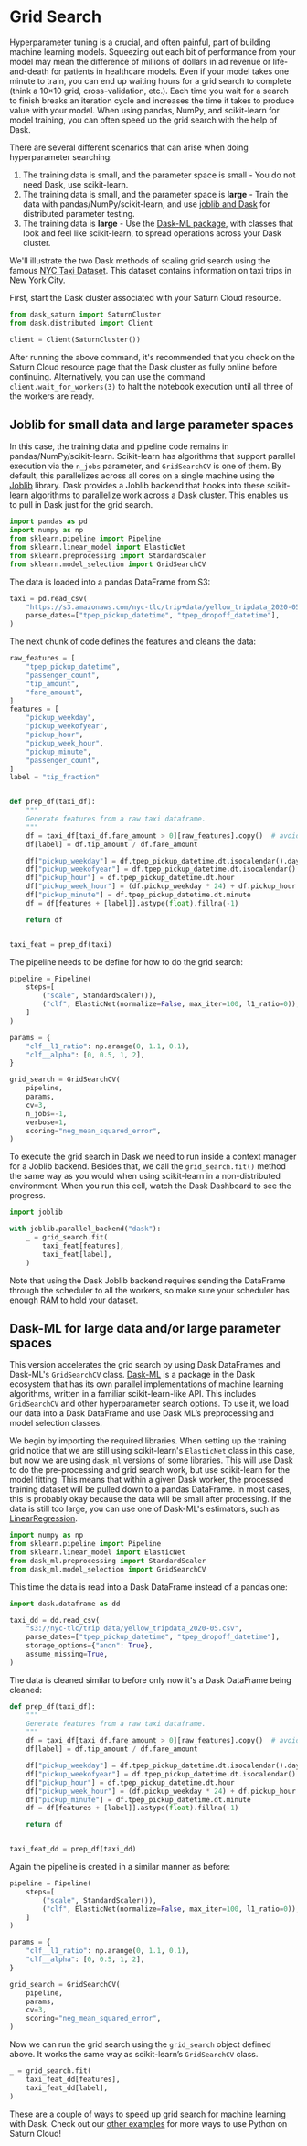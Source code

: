 # Grid Search

Hyperparameter tuning is a crucial, and often painful, part of building machine learning models. Squeezing out each bit of performance from your model may mean the difference of millions of dollars in ad revenue or life-and-death for patients in healthcare models. Even if your model takes one minute to train, you can end up waiting hours for a grid search to complete (think a 10×10 grid, cross-validation, etc.). Each time you wait for a search to finish breaks an iteration cycle and increases the time it takes to produce value with your model. When using pandas, NumPy, and scikit-learn for model training, you can often speed up the grid search with the help of Dask.

There are several different scenarios that can arise when doing hyperparameter searching:

1. The training data is small, and the parameter space is small - You do not need Dask, use scikit-learn.
2. The training data is small, and the parameter space is **large** - Train the data with pandas/NumPy/scikit-learn, and use [joblib and Dask](https://ml.dask.org/joblib.html) for distributed parameter testing.
3. The training data is **large** - Use the [Dask-ML package](https://ml.dask.org/), with classes that look and feel like scikit-learn, to spread operations across your Dask cluster.

We'll illustrate the two Dask methods of scaling grid search using the famous [NYC Taxi Dataset](https://www1.nyc.gov/site/tlc/about/tlc-trip-record-data.page). This dataset contains information on taxi trips in New York City.

First, start the Dask cluster associated with your Saturn Cloud resource.


```python
from dask_saturn import SaturnCluster
from dask.distributed import Client

client = Client(SaturnCluster())
```

After running the above command, it's recommended that you check on the Saturn Cloud resource page that the Dask cluster as fully online before continuing. Alternatively, you can use the command `client.wait_for_workers(3)` to halt the notebook execution until all three of the workers are ready.

## Joblib for small data and large parameter spaces
In this case, the training data and pipeline code remains in pandas/NumPy/scikit-learn. Scikit-learn has algorithms that support parallel execution via the `n_jobs` parameter, and `GridSearchCV` is one of them. By default, this parallelizes across all cores on a single machine using the [Joblib](https://joblib.readthedocs.io/en/latest/) library. Dask provides a Joblib backend that hooks into these scikit-learn algorithms to parallelize work across a Dask cluster. This enables us to pull in Dask just for the grid search.



```python
import pandas as pd
import numpy as np
from sklearn.pipeline import Pipeline
from sklearn.linear_model import ElasticNet
from sklearn.preprocessing import StandardScaler
from sklearn.model_selection import GridSearchCV
```

The data is loaded into a pandas DataFrame from S3:


```python
taxi = pd.read_csv(
    "https://s3.amazonaws.com/nyc-tlc/trip+data/yellow_tripdata_2020-05.csv",
    parse_dates=["tpep_pickup_datetime", "tpep_dropoff_datetime"],
)
```

The next chunk of code defines the features and cleans the data:


```python
raw_features = [
    "tpep_pickup_datetime",
    "passenger_count",
    "tip_amount",
    "fare_amount",
]
features = [
    "pickup_weekday",
    "pickup_weekofyear",
    "pickup_hour",
    "pickup_week_hour",
    "pickup_minute",
    "passenger_count",
]
label = "tip_fraction"


def prep_df(taxi_df):
    """
    Generate features from a raw taxi dataframe.
    """
    df = taxi_df[taxi_df.fare_amount > 0][raw_features].copy()  # avoid divide-by-zero
    df[label] = df.tip_amount / df.fare_amount

    df["pickup_weekday"] = df.tpep_pickup_datetime.dt.isocalendar().day
    df["pickup_weekofyear"] = df.tpep_pickup_datetime.dt.isocalendar().week
    df["pickup_hour"] = df.tpep_pickup_datetime.dt.hour
    df["pickup_week_hour"] = (df.pickup_weekday * 24) + df.pickup_hour
    df["pickup_minute"] = df.tpep_pickup_datetime.dt.minute
    df = df[features + [label]].astype(float).fillna(-1)

    return df


taxi_feat = prep_df(taxi)
```

The pipeline needs to be define for how to do the grid search:


```python
pipeline = Pipeline(
    steps=[
        ("scale", StandardScaler()),
        ("clf", ElasticNet(normalize=False, max_iter=100, l1_ratio=0)),
    ]
)

params = {
    "clf__l1_ratio": np.arange(0, 1.1, 0.1),
    "clf__alpha": [0, 0.5, 1, 2],
}

grid_search = GridSearchCV(
    pipeline,
    params,
    cv=3,
    n_jobs=-1,
    verbose=1,
    scoring="neg_mean_squared_error",
)
```

To execute the grid search in Dask we need to run inside a context manager for a Joblib backend. Besides that, we call the `grid_search.fit()` method the same way as you would when using scikit-learn in a non-distributed environment. When you run this cell, watch the Dask Dashboard to see the progress.


```python
import joblib

with joblib.parallel_backend("dask"):
    _ = grid_search.fit(
        taxi_feat[features],
        taxi_feat[label],
    )
```

Note that using the Dask Joblib backend requires sending the DataFrame through the scheduler to all the workers, so make sure your scheduler has enough RAM to hold your dataset.


## Dask-ML for large data and/or large parameter spaces

This version accelerates the grid search by using Dask DataFrames and Dask-ML's `GridSearchCV` class. [Dask-ML](https://ml.dask.org/) is a package in the Dask ecosystem that has its own parallel implementations of machine learning algorithms, written in a familiar scikit-learn-like API. This includes `GridSearchCV` and other hyperparameter search options. To use it, we load our data into a Dask DataFrame and use Dask ML’s preprocessing and model selection classes.

We begin by importing the required libraries. When setting up the training grid notice that we are still using scikit-learn's `ElasticNet` class in this case, but now we are using `dask_ml` versions of some libraries. This will use Dask to do the pre-processing and grid search work, but use scikit-learn for the model fitting. This means that within a given Dask worker, the processed training dataset will be pulled down to a pandas DataFrame. In most cases, this is probably okay because the data will be small after processing. If the data is still too large, you can use one of Dask-ML's estimators, such as [LinearRegression](https://ml.dask.org/glm.html).


```python
import numpy as np
from sklearn.pipeline import Pipeline
from sklearn.linear_model import ElasticNet
from dask_ml.preprocessing import StandardScaler
from dask_ml.model_selection import GridSearchCV
```

This time the data is read into a Dask DataFrame instead of a pandas one:


```python
import dask.dataframe as dd

taxi_dd = dd.read_csv(
    "s3://nyc-tlc/trip data/yellow_tripdata_2020-05.csv",
    parse_dates=["tpep_pickup_datetime", "tpep_dropoff_datetime"],
    storage_options={"anon": True},
    assume_missing=True,
)
```

The data is cleaned similar to before only now it's a Dask DataFrame being cleaned:


```python
def prep_df(taxi_df):
    """
    Generate features from a raw taxi dataframe.
    """
    df = taxi_df[taxi_df.fare_amount > 0][raw_features].copy()  # avoid divide-by-zero
    df[label] = df.tip_amount / df.fare_amount

    df["pickup_weekday"] = df.tpep_pickup_datetime.dt.isocalendar().day
    df["pickup_weekofyear"] = df.tpep_pickup_datetime.dt.isocalendar().week
    df["pickup_hour"] = df.tpep_pickup_datetime.dt.hour
    df["pickup_week_hour"] = (df.pickup_weekday * 24) + df.pickup_hour
    df["pickup_minute"] = df.tpep_pickup_datetime.dt.minute
    df = df[features + [label]].astype(float).fillna(-1)

    return df


taxi_feat_dd = prep_df(taxi_dd)
```

Again the pipeline is created in a similar manner as before:


```python
pipeline = Pipeline(
    steps=[
        ("scale", StandardScaler()),
        ("clf", ElasticNet(normalize=False, max_iter=100, l1_ratio=0)),
    ]
)

params = {
    "clf__l1_ratio": np.arange(0, 1.1, 0.1),
    "clf__alpha": [0, 0.5, 1, 2],
}

grid_search = GridSearchCV(
    pipeline,
    params,
    cv=3,
    scoring="neg_mean_squared_error",
)
```

Now we can run the grid search using the `grid_search` object defined above. It works the same way as scikit-learn’s `GridSearchCV` class.


```python
_ = grid_search.fit(
    taxi_feat_dd[features],
    taxi_feat_dd[label],
)
```

These are a couple of ways to speed up grid search for machine learning with Dask. Check out our [other examples](https://saturncloud.io/docs/examples/python/) for more ways to use Python on Saturn Cloud!
